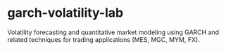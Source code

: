 # garch-volatility-lab
 Volatility forecasting and quantitative market modeling using GARCH and related techniques for trading applications (MES, MGC, MYM, FX).

